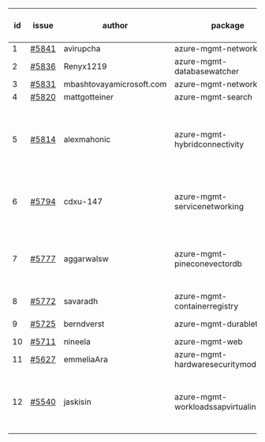 | id | issue | author | package | assignee | bot advice | created date of issue | target release date | date from target |
| ------ | ------ | ------ | ------ | ------ | ------ | ------ | ------ | :-----: |
| 1 | [#5841](https://github.com/Azure/sdk-release-request/issues/5841) | avirupcha | azure-mgmt-network | ChenxiJiang333 |  | 01-23 | 02-28 |  |
| 2 | [#5836](https://github.com/Azure/sdk-release-request/issues/5836) | Renyx1219 | azure-mgmt-databasewatcher | ChenxiJiang333 | FirstBeta. TypeSpec. | 01-23 | 02-28 |  |
| 3 | [#5831](https://github.com/Azure/sdk-release-request/issues/5831) | mbashtovayamicrosoft.com | azure-mgmt-networkcloud | ChenxiJiang333 |  | 01-15 | 02-28 |  |
| 4 | [#5820](https://github.com/Azure/sdk-release-request/issues/5820) | mattgotteiner | azure-mgmt-search | ChenxiJiang333 |  | 01-13 | 02-28 |  |
| 5 | [#5814](https://github.com/Azure/sdk-release-request/issues/5814) | alexmahonic | azure-mgmt-hybridconnectivity | ChenxiJiang333 | new comment. close to release date. HoldOn. TypeSpec. | 01-10 | 01-24 | 0 |
| 6 | [#5794](https://github.com/Azure/sdk-release-request/issues/5794) | cdxu-147 | azure-mgmt-servicenetworking | ChenxiJiang333 | close to release date. HoldOn. TypeSpec. | 12-26 | 01-24 | 0 |
| 7 | [#5777](https://github.com/Azure/sdk-release-request/issues/5777) | aggarwalsw | azure-mgmt-pineconevectordb | ChenxiJiang333 | close to release date. FirstBeta. HoldOn. TypeSpec. | 12-11 | 01-24 | 0 |
| 8 | [#5772](https://github.com/Azure/sdk-release-request/issues/5772) | savaradh | azure-mgmt-containerregistry | ChenxiJiang333 | HoldOn. | 12-09 | 01-25 |  |
| 9 | [#5725](https://github.com/Azure/sdk-release-request/issues/5725) | berndverst | azure-mgmt-durabletask | ChenxiJiang333 | FirstBeta. TypeSpec. | 11-15 | 02-21 |  |
| 10 | [#5711](https://github.com/Azure/sdk-release-request/issues/5711) | nineela | azure-mgmt-web | ChenxiJiang333 | HoldOn. | 11-11 | 01-25 |  |
| 11 | [#5627](https://github.com/Azure/sdk-release-request/issues/5627) | emmeliaAra | azure-mgmt-hardwaresecuritymodules | ChenxiJiang333 | HoldOn. | 10-22 | 12-27 |  |
| 12 | [#5540](https://github.com/Azure/sdk-release-request/issues/5540) | jaskisin | azure-mgmt-workloadssapvirtualinstance | ChenxiJiang333 | close to release date. FirstGA. HoldOn. TypeSpec. | 09-27 | 01-25 | 1 |
